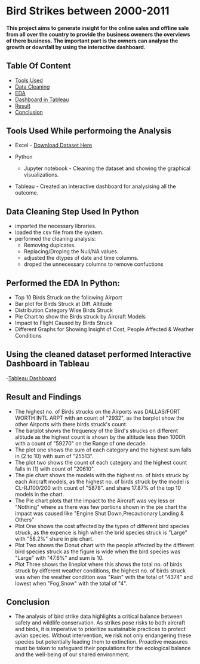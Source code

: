 # Bird Strikes between 2000-2011


#### This project aims to generate insight for the online sales and offline sale from all over the country to provide the business oweners the overviews of there business. The important part is the owners can analyse the growth or downfall by using the interactive dashboard.

## Table Of Content 
- [Tools Used](#tools-used-while-performoing-the-analysis)
- [Data Cleaning](#data-cleaning-step-used-in-python)
- [EDA](#performed-the-eda-in-python)
- [Dashboard in Tableau](#using-the-cleaned-dataset-performed-interactive-dashboard-in-tableau)
- [Result](#result-and-findings)
- [Conclusion](#conclusion)

## Tools Used While performoing the Analysis
- Excel - [Download Dataset Here](https://docs.google.com/spreadsheets/d/1PF1PQ4-qg4ySrtyOXiF6SFGX7P0Qfl_r/edit#gid=1443108996)
- Python
  - Jupyter notebook - Cleaning the dataset and showing the graphical visualizations.

- Tableau - Created an interactive dashboard for analysising all the outcome.
  

## Data Cleaning Step Used In Python 
- imported the necessary libraries.
- loaded the csv file from the system.
- performed the cleaning analysis:
  - Removing duplcates.
  - Replacing/Droping the Null/NA values.
  - adjusted the dtypes of date and time columns.
  - droped the unnecessary columns to remove confuctions

## Performed the EDA In Python:
- Top 10 Birds Struck on the following Airport 
- Bar plot for Birds Struck at Diff. Altitude
- Distribution Category Wise Birds Struck
- Pie Chart to show the Birds struck by Aircraft Models
- Impact to Flight Caused by Birds Struck
- Different Graphs for Showing Insight of Cost, People Affected & Weather Conditions


## Using the cleaned dataset performed Interactive Dashboard in Tableau
-[Tableau Dashboard](https://public.tableau.com/app/profile/sonu.kachhap)


## Result and Findings
- The highest no. of  Birds strucks on the Airports was  DALLAS/FORT WORTH INTL ARPT with an count of "2932", as the barplot show the other Airports with there birds struck's count.
- The barplot shows the frequency of the Bird's strucks on different altitude as the highest count is shown by the altitude less then 1000ft with a count of "59270" on the Range of one decade.
- The plot one shows the sum of each category and the highest sum falls in (2 to 10) with sum of "25513".
- The plot two shows the count of each category  and the highest  count falls in (1) with count of "20610".
- The pie chart shows the models with the highest no. of birds struck by each Aircraft models, as the highest no. of birds struck by the model is CL-RJ100/200 with count of "5878". and share 17.87% of the top 10 models in the chart.
- The Pie chart plots that the impact to the Aircraft was vey less or "Nothing" where as there was few portions shown in the pie chart  the impact was caused like "Engine Shut Down,Precautionary Landing & Others"
- Plot One shows the cost affected by the types of different bird species struck, as the expence is high when the brid species struck is "Large" with "58.2%" share in pie chart.
- Plot Two shows the Donut chart with the people affected by the different bird species struck as the figure is wide when the bird species was "Large" with "47.6%" and sum is 10.
- Plot Three shows the lineplot where this shows the total no. of birds struck by different weather conditions, the highest no. of birds struck was when the weather condition was "Rain" with the total of "4374" and lowest when "Fog,Snow" with the total of "4".


## Conclusion
- The analysis of bird strike data highlights a critical balance between safety and wildlife conservation. As strikes pose risks to both aircraft and birds, it is imperative to prioritize sustainable practices to protect avian species. Without intervention, we risk not only endangering these species but potentially leading them to extinction. Proactive measures must be taken to safeguard their populations for the ecological balance and the well-being of our shared environment.
  












